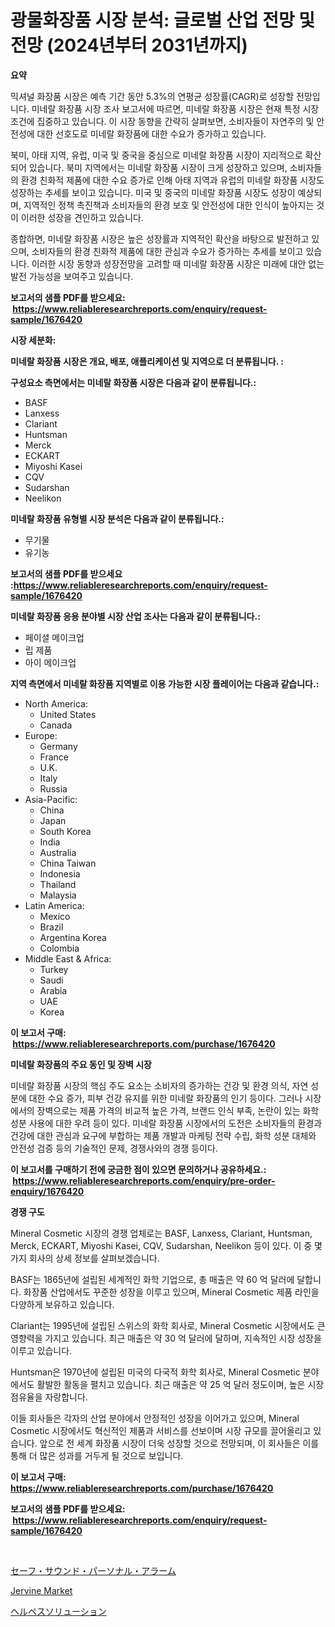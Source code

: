 <p><h1>광물화장품 시장 분석: 글로벌 산업 전망 및 전망 (2024년부터 2031년까지)</h1></p><p><strong>요약</strong></p>
<p><p>믹셔널 화장품 시장은 예측 기간 동안 5.3%의 연평균 성장률(CAGR)로 성장할 전망입니다. 미네랄 화장품 시장 조사 보고서에 따르면, 미네랄 화장품 시장은 현재 특정 시장 조건에 집중하고 있습니다. 이 시장 동향을 간략히 살펴보면, 소비자들이 자연주의 및 안전성에 대한 선호도로 미네랄 화장품에 대한 수요가 증가하고 있습니다.</p><p>북미, 아태 지역, 유럽, 미국 및 중국을 중심으로 미네랄 화장품 시장이 지리적으로 확산되어 있습니다. 북미 지역에서는 미네랄 화장품 시장이 크게 성장하고 있으며, 소비자들의 환경 친화적 제품에 대한 수요 증가로 인해 아태 지역과 유럽의 미네랄 화장품 시장도 성장하는 추세를 보이고 있습니다. 미국 및 중국의 미네랄 화장품 시장도 성장이 예상되며, 지역적인 정책 촉진책과 소비자들의 환경 보호 및 안전성에 대한 인식이 높아지는 것이 이러한 성장을 견인하고 있습니다.</p><p>종합하면, 미네랄 화장품 시장은 높은 성장률과 지역적인 확산을 바탕으로 발전하고 있으며, 소비자들의 환경 친화적 제품에 대한 관심과 수요가 증가하는 추세를 보이고 있습니다. 이러한 시장 동향과 성장전망을 고려할 때 미네랄 화장품 시장은 미래에 대안 없는 발전 가능성을 보여주고 있습니다.</p></p>
<p><strong>보고서의 샘플 PDF를 받으세요: &nbsp;<a href="https://www.reliableresearchreports.com/enquiry/request-sample/1676420">https://www.reliableresearchreports.com/enquiry/request-sample/1676420</a></strong></p>
<p><strong>시장 세분화:</strong></p>
<p><strong> 미네랄 화장품 시장은 개요, 배포, 애플리케이션 및 지역으로 더 분류됩니다. :</strong></p>
<p><strong>구성요소 측면에서는 미네랄 화장품 시장은 다음과 같이 분류됩니다.:</strong></p>
<p><ul><li>BASF</li><li>Lanxess</li><li>Clariant</li><li>Huntsman</li><li>Merck</li><li>ECKART</li><li>Miyoshi Kasei</li><li>CQV</li><li>Sudarshan</li><li>Neelikon</li></ul></p>
<p><strong> 미네랄 화장품 유형별 시장 분석은 다음과 같이 분류됩니다.:</strong></p>
<p><ul><li>무기물</li><li>유기농</li></ul></p>
<p><strong>보고서의 샘플 PDF를 받으세요 :<a href="https://www.reliableresearchreports.com/enquiry/request-sample/1676420">https://www.reliableresearchreports.com/enquiry/request-sample/1676420</a></strong></p>
<p><strong> 미네랄 화장품 응용 분야별 시장 산업 조사는 다음과 같이 분류됩니다.:</strong></p>
<p><ul><li>페이셜 메이크업</li><li>립 제품</li><li>아이 메이크업</li></ul></p>
<p><strong>지역 측면에서 미네랄 화장품 지역별로 이용 가능한 시장 플레이어는 다음과 같습니다.:</strong></p>
<p><ul>
    <li>
        North America:
        <ul>
            <li>United States</li>
            <li>Canada</li>
        </ul>
    </li>
    <li>
        Europe:
        <ul>
            <li>Germany</li>
            <li>France</li>
            <li>U.K.</li>
            <li>Italy</li>
            <li>Russia</li>
        </ul>
    </li>
    <li>
        Asia-Pacific:
        <ul>
            <li>China</li>
            <li>Japan</li>
            <li>South Korea</li>
            <li>India</li>
            <li>Australia</li>
            <li>China Taiwan</li>
            <li>Indonesia</li>
            <li>Thailand</li>
            <li>Malaysia</li>
        </ul>
    </li>
    <li>
        Latin America:
        <ul>
            <li>Mexico</li>
            <li>Brazil</li>
            <li>Argentina Korea</li>
            <li>Colombia</li>
        </ul>
    </li>
    <li>
        Middle East & Africa:
        <ul>
            <li>Turkey</li>
            <li>Saudi</li>
            <li>Arabia</li>
            <li>UAE</li>
            <li>Korea</li>
        </ul>
    </li>
    </ul></p>
<p><strong>이 보고서 구매: &nbsp;<a href="https://www.reliableresearchreports.com/purchase/1676420">https://www.reliableresearchreports.com/purchase/1676420</a></strong></p>
<p><strong>미네랄 화장품의 주요 동인 및 장벽 시장</strong></p>
<p><p>미네랄 화장품 시장의 핵심 주도 요소는 소비자의 증가하는 건강 및 환경 의식, 자연 성분에 대한 수요 증가, 피부 건강 유지를 위한 미네랄 화장품의 인기 등이다. 그러나 시장에서의 장벽으로는 제품 가격의 비교적 높은 가격, 브랜드 인식 부족, 논란이 있는 화학 성분 사용에 대한 우려 등이 있다. 미네랄 화장품 시장에서의 도전은 소비자들의 환경과 건강에 대한 관심과 요구에 부합하는 제품 개발과 마케팅 전략 수립, 화학 성분 대체와 안전성 검증 등의 기술적인 문제, 경쟁사와의 경쟁 등이다.</p></p>
<p><strong>이 보고서를 구매하기 전에 궁금한 점이 있으면 문의하거나 공유하세요.: &nbsp;<a href="https://www.reliableresearchreports.com/enquiry/pre-order-enquiry/1676420">https://www.reliableresearchreports.com/enquiry/pre-order-enquiry/1676420</a></strong></p>
<p><strong>경쟁 구도</strong></p>
<p><p>Mineral Cosmetic 시장의 경쟁 업체로는 BASF, Lanxess, Clariant, Huntsman, Merck, ECKART, Miyoshi Kasei, CQV, Sudarshan, Neelikon 등이 있다. 이 중 몇 가지 회사의 상세 정보를 살펴보겠습니다.</p><p>BASF는 1865년에 설립된 세계적인 화학 기업으로, 총 매출은 약 60 억 달러에 달합니다. 화장품 산업에서도 꾸준한 성장을 이루고 있으며, Mineral Cosmetic 제품 라인을 다양하게 보유하고 있습니다.</p><p>Clariant는 1995년에 설립된 스위스의 화학 회사로, Mineral Cosmetic 시장에서도 큰 영향력을 가지고 있습니다. 최근 매출은 약 30 억 달러에 달하며, 지속적인 시장 성장을 이루고 있습니다.</p><p>Huntsman은 1970년에 설립된 미국의 다국적 화학 회사로, Mineral Cosmetic 분야에서도 활발한 활동을 펼치고 있습니다. 최근 매출은 약 25 억 달러 정도이며, 높은 시장 점유율을 자랑합니다.</p><p>이들 회사들은 각자의 산업 분야에서 안정적인 성장을 이어가고 있으며, Mineral Cosmetic 시장에서도 혁신적인 제품과 서비스를 선보이며 시장 규모를 끌어올리고 있습니다. 앞으로 전 세계 화장품 시장이 더욱 성장할 것으로 전망되며, 이 회사들은 이를 통해 더 많은 성과를 거두게 될 것으로 보입니다.</p></p>
<p><strong>이 보고서 구매: &nbsp; <a href="https://www.reliableresearchreports.com/purchase/1676420">https://www.reliableresearchreports.com/purchase/1676420</a></strong></p>
<p><strong>보고서의 샘플 PDF를 받으세요: &nbsp;<a href="https://www.reliableresearchreports.com/enquiry/request-sample/1676420">https://www.reliableresearchreports.com/enquiry/request-sample/1676420</a></strong><strong></strong></p>
<p>&nbsp;</p>
<p><p><a href="https://github.com/laurenreichert/Market-Research-Report-List-1/blob/main/836011612488.md">セーフ・サウンド・パーソナル・アラーム</a></p><p><a href="https://metal-farmhouse-e95.notion.site/Jervine-Market-Research-Report-Provides-Critical-Insights-that-can-help-Shape-Business-Development-a-8c19b4b4ddae4c328ae00735dc8ee974">Jervine Market</a></p><p><a href="https://github.com/RodHoppe07/Market-Research-Report-List-1/blob/main/501346712489.md">ヘルペスソリューション</a></p></p>